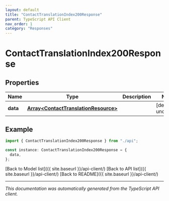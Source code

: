 ```yaml
---
layout: default
title: "ContactTranslationIndex200Response"
parent: TypeScript API Client
nav_order: 1
category: "Responses"
---
```


# ContactTranslationIndex200Response

## Properties

| Name     | Type                                                                         | Description | Notes                  |
| -------- | ---------------------------------------------------------------------------- | ----------- | ---------------------- |
| **data** | [**Array&lt;ContactTranslationResource&gt;**](ContactTranslationResource.md) |             | [default to undefined] |

## Example

```typescript
import { ContactTranslationIndex200Response } from "./api";

const instance: ContactTranslationIndex200Response = {
  data,
};
```

[Back to Model list]({{ site.baseurl }}/api-client/) [Back to API list]({{ site.baseurl }}/api-client/) [Back to README]({{ site.baseurl }}/api-client/)

---

_This documentation was automatically generated from the TypeScript API client._
